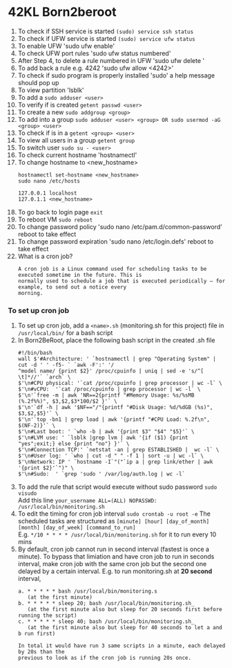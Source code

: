 # 42KL Born2beroot


1. To check if SSH service is started  `(sudo) service ssh status`
2. To check if UFW service is started `(sudo) service ufw status`
3. To enable UFW 'sudo ufw enable'
4. To check UFW port rules 'sudo ufw status numbered'
5. After Step 4, to delete a rule numbered <number> in UFW 'sudo ufw delete <number>'
6. To add back a rule e.g. 4242 'sudo ufw allow <4242>'
7. To check if sudo program is properly installed 'sudo' a help message should pop up
8. To view partition 'lsblk'
9. To add a <user> `sudo adduser <user>`
10. To verify if <user> is created `getent passwd <user>`
11. To create a new <group> `sudo addgroup <group>`
12. To add <user> into a group `sudo adduser <user> <group> OR sudo usermod -aG  <group> <user>`
13. To check if <user> is in a <group> `getent <group> <user>`
14. To view all users in a group `getent group`
15. To switch user `sudo su - <user>`
16. To check current hostname 'hostnamectl'
17. To change hostname to <new_hostname>
    ```
    hostnamectl set-hostname <new_hostname>
    sudo nano /etc/hosts
    
    127.0.0.1 localhost
    127.0.1.1 <new_hostname>
    ```
13. To go back to login page `exit`
14. To reboot VM `sudo reboot`
15. To change password policy 'sudo nano /etc/pam.d/common-password' reboot to take effect
16. To change password expiration 'sudo nano /etc/login.defs' reboot to take effect
17. What is a cron job? 
    ```
    A cron job is a Linux command used for scheduling tasks to be executed sometime in the future. This is
    normally used to schedule a job that is executed periodically – for example, to send out a notice every
    morning.
    ```
    
### To set up cron job    

1. To set up cron job, add a `<name>.sh` (monitoring.sh for this project)  file in `/usr/local/bin/` for a bash script
2. In Born2BeRoot, place the following bash script in the created <name>.sh file
    ```
    #!/bin/bash
    wall $'#Architecture: ' `hostnamectl | grep "Operating System" | cut -d ' ' -f5- ` `awk -F':' '/
    ^model name/ {print $2}' /proc/cpuinfo | uniq | sed -e 's/^[ \t]*//'` `arch` \
    $'\n#CPU physical: '`cat /proc/cpuinfo | grep processor | wc -l` \
    $'\n#vCPU:  '`cat /proc/cpuinfo | grep processor | wc -l` \
    $'\n'`free -m | awk 'NR==2{printf "#Memory Usage: %s/%sMB (%.2f%%)", $3,$2,$3*100/$2 }'` \
    $'\n'`df -h | awk '$NF=="/"{printf "#Disk Usage: %d/%dGB (%s)", $3,$2,$5}'` \
    $'\n'`top -bn1 | grep load | awk '{printf "#CPU Load: %.2f\n", $(NF-2)}'` \
    $'\n#Last boot: ' `who -b | awk '{print $3" "$4" "$5}'` \
    $'\n#LVM use: ' `lsblk |grep lvm | awk '{if ($1) {print "yes";exit;} else {print "no"} }'` \
    $'\n#Connection TCP:' `netstat -an | grep ESTABLISHED |  wc -l` \
    $'\n#User log: ' `who | cut -d " " -f 1 | sort -u | wc -l` \
    $'\nNetwork: IP ' `hostname -I`"("`ip a | grep link/ether | awk '{print $2}'`")" \
    $'\n#Sudo:  ' `grep 'sudo ' /var/log/auth.log | wc -l`
    ```
3. To add the rule that script would execute without sudo password `sudo visudo`<br/>
   Add this line `your_username ALL=(ALL) NOPASSWD: /usr/local/bin/monitoring.sh`
4. To edit the timing for cron job interval `sudo crontab -u root -e` 
   The scheduled tasks are structured as `[minute] [hour] [day_of_month] [month] [day_of_week] [command_to_run]`<br/>
   E.g. `*/10 * * * * /usr/local/bin/monitoring.sh` for it to run every 10 mins
5. By default, cron job cannot run in second interval (fastest is once a minute). To bypass that limiation and have cron job to run in seconds interval, make cron job with the same cron job but the second one delayed by a certain interval. E.g. to run monitoring.sh at **20 second** interval,
    ```
    a. * * * * * bash /usr/local/bin/monitoring.s
       (at the first minute)
    b. * * * * * sleep 20; bash /usr/local/bin/monitoring.sh_ 
       (at the first minute also but sleep for 20 seconds first before running the script)
    c. * * * * * sleep 40; bash /usr/local/bin/monitoring.sh_ 
       (at the first minute also but sleep for 40 seconds to let a and b run first)
    
    In total it would have run 3 same scripts in a minute, each delayed by 20s than the 
    previous to look as if the cron job is running 20s once.
    ```
